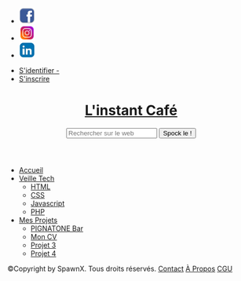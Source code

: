 <html lang="fr">
  <head>
    <link rel="stylesheet" type="text/css" href="assets\css\stylesheet.css" />
    <title>InstantCafé</title>
    <meta charset="utf-8" />
    <meta http-equiv="X-UA-Compatible" content="IE=edge" />
    <meta name="viewport" content="width=device-width, initial-scale=1.0" />
  </head>
  <body>
    <div id="top-panel">
      <div id="logos">
        <ul>
          <li>
            <a target="_blank" href="https://www.facebook.com/jm.geronimi/">
              <img alt="Facebook" src="assets\img\fb.png" />
            </a>
          </li>
          <li>
            <a
              target="_blank"
              href="https://www.instagram.com/jmgeronimi/?hl=fr"
            >
              <img alt="Instagram" src="assets\img\insta.png" />
            </a>
          </li>
          <li>
            <a target="_blank" href="https://www.linkedin.com/in/jmgeronimi/">
              <img alt="LinkedIn" src="assets\img\linkedin.png" />
            </a>
          </li>
        </ul>
      </div>
      <div id="login">
        <ul>
          <li>
            <a href="id.html">S'identifier - </a>
          </li>
          <li>
            <a id="ins" href="sub.html">S'inscrire</a>
          </li>
        </ul>
      </div>
    </div>
    <header>
      <div>
        <h1>
          <a href="index.html">L'instant Café</a>
        </h1>
        <form>
          <input type="search" name="q" placeholder="Rechercher sur le web" />
          <input type="submit" value="Spock le !" />
        </form>
      </div>
    </header>
    <nav>
      <ul>
        <li><a href="index.html">Accueil</a></li>
        <li>
          <a href="#">Veille Tech</a>
          <ul class="sous">
            <li>
              <a target="_blank" href="https://www.lafermeduweb.net/tag/html"
                >HTML</a
              >
            </li>
            <li>
              <a target="_blank" href="https://www.lafermeduweb.net/tag/css"
                >CSS</a
              >
            </li>
            <li>
              <a
                target="_blank"
                href="https://www.lafermeduweb.net/tag/javascript"
                >Javascript</a
              >
            </li>
            <li>
              <a target="_blank" href="https://www.lafermeduweb.net/tag/php"
                >PHP</a
              >
            </li>
          </ul>
        </li>
        <li class="deroulant">
          <a href="#">Mes Projets</a>
          <ul class="sous">
            <li>
              <a href="https://pignatone.com" target="_blank">PIGNATONE Bar</a>
            </li>
            <li>
              <a target="_blank" href="moncv.html" onclick="monBoutonClic();"
                >Mon CV</a
              >
            </li>
            <li><a href="#">Projet 3</a></li>
            <li><a href="#">Projet 4</a></li>
          </ul>
        </li>
      </ul>
    </nav>
    <main>
      <article>
        <slot /> <!-- Ton contenu ici -->
      </article>
    </main>
    <footer>
      <p>
        ©Copyright by SpawnX. Tous droits réservés.
        <a href="contact.html">Contact</a>
        <a href="apropos.html">À Propos</a>
        <a href="cgu.html">CGU</a>
      </p>
    </footer>
  </body>
  <script>
    function monBoutonClic() {
      alert("Attention, vous allez être renvoyé vers une autre page !");
      console.log("redirection réussi !");
    }
  </script>
</html>